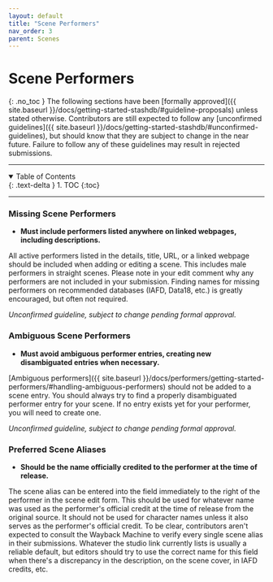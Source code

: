 ```yaml
---
layout: default
title: "Scene Performers"
nav_order: 3
parent: Scenes
---
```


# **Scene Performers**
{: .no_toc }
The following sections have been [formally approved]({{ site.baseurl }}/docs/getting-started-stashdb/#guideline-proposals) unless stated otherwise. Contributors are still expected to follow any [unconfirmed guidelines]({{ site.baseurl }}/docs/getting-started-stashdb/#unconfirmed-guidelines), but should know that they are subject to change in the near future. Failure to follow any of these guidelines may result in rejected submissions.

***

<details open markdown="block">
  <summary>
    Table of Contents
  </summary>
  {: .text-delta }
1. TOC
{:toc}
</details>

***

### Missing Scene Performers
- **Must include performers listed anywhere on linked webpages, including descriptions.**

All active performers listed in the details, title, URL, or a linked webpage should be included when adding or editing a scene. This includes male performers in straight scenes. Please note in your edit comment why any performers are not included in your submission. Finding names for missing performers on recommended databases (IAFD, Data18, etc.) is greatly encouraged, but often not required.

_Unconfirmed guideline, subject to change pending formal approval._

### Ambiguous Scene Performers
- **Must avoid ambiguous performer entries, creating new disambiguated entries when necessary.**

[Ambiguous performers]({{ site.baseurl }}/docs/performers/getting-started-performers/#handling-ambiguous-performers) should not be added to a scene entry. You should always try to find a properly disambiguated performer entry for your scene. If no entry exists yet for your performer, you will need to create one.

_Unconfirmed guideline, subject to change pending formal approval._

### Preferred Scene Aliases
- **Should be the name officially credited to the performer at the time of release.**

The scene alias can be entered into the field immediately to the right of the performer in the scene edit form. This should be used for whatever name was used as the performer's official credit at the time of release from the original source. It should not be used for character names unless it also serves as the performer's official credit. To be clear, contributors aren't expected to consult the Wayback Machine to verify every single scene alias in their submissions. Whatever the studio link currently lists is usually a reliable default, but editors should try to use the correct name for this field when there's a discrepancy in the description, on the scene cover, in IAFD credits, etc.
